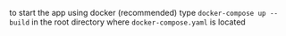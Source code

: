 to start the app using docker (recommended) type `docker-compose up --build` in the root directory where `docker-compose.yaml` is located